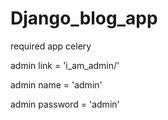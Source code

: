 # Django_blog_app

required app celery

admin link = 'i_am_admin/'

admin name = 'admin'

admin password = 'admin'

